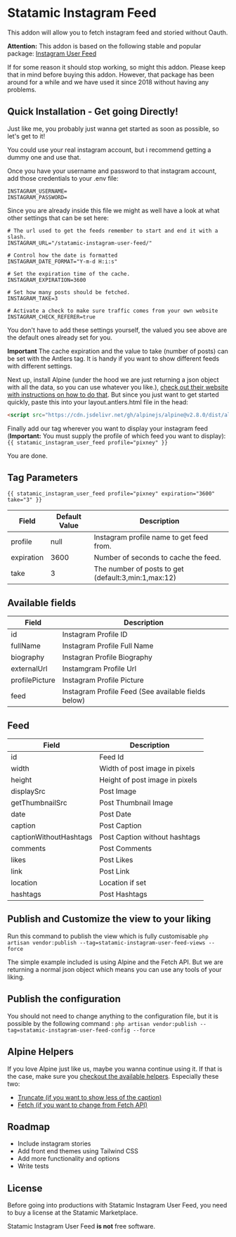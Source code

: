 # Statamic Instagram Feed
This addon will allow you to fetch instagram feed and storied without Oauth. 

**Attention:** This addon is based on the following stable and popular package: 
[Instagram User Feed](https://github.com/pgrimaud/instagram-user-feed)

If for some reason it should stop working, so might this addon. Please keep that 
in mind before buying this addon. However, that package has been around for a while
and we have used it since 2018 without having any problems.


## Quick Installation - Get going Directly!
Just like me, you probably just wanna get started as soon as possible, so let's
get to it!

You could use your real instagram account, but i recommend getting a dummy one
and use that.

Once you have your username and password to that instagram account, add those credentials
to your .env file: 

```
INSTAGRAM_USERNAME=
INSTAGRAM_PASSWORD=
```

Since you are already inside this file we might as well have a look at what other settings
that can be set here:

```
# The url used to get the feeds remember to start and end it with a slash.
INSTAGRAM_URL="/statamic-instagram-user-feed/"

# Control how the date is formatted
INSTAGRAM_DATE_FORMAT="Y-m-d H:i:s"

# Set the expiration time of the cache.
INSTAGRAM_EXPIRATION=3600

# Set how many posts should be fetched.
INSTAGRAM_TAKE=3

# Activate a check to make sure traffic comes from your own website
INSTAGRAM_CHECK_REFERER=true
```

You don't have to add these settings yourself, the valued you see above are the
default ones already set for you.

**Important** The cache expiration and the value to take (number of posts) can
be set with the Antlers tag. It is handy if you want to show different feeds with
different settings.

Next up, install Alpine (under the hood we are just returning a json object with
all the data, so you can use whatever you like.), [check out their website with instructions
on how to do that](https://github.com/alpinejs/alpine). But since you just want to get
started quickly, paste this into your layout.antlers.html file in the head:

```html
<script src="https://cdn.jsdelivr.net/gh/alpinejs/alpine@v2.8.0/dist/alpine.min.js" defer></script>
```

Finally add our tag wherever you want to display your instagram feed (**Important:** You must 
supply the profile of which feed you want to display):
`{{ statamic_instagram_user_feed profile="pixney" }}`

You are done.


## Tag Parameters

```
{{ statamic_instagram_user_feed profile="pixney" expiration="3600" take="3" }}
```

| Field       | Default Value | Description                                         |
|-------------|---------------|-----------------------------------------------------|
| profile     | null          | Instagram profile name to get feed from.            |
| expiration  | 3600          | Number of seconds to cache the feed.                |
| take        | 3             | The number of posts to get (default:3,min:1,max:12) |

## Available fields
| Field          | Description                                          |
|----------------|------------------------------------------------------|
| id             | Instagram Profile ID                                 |
| fullName       | Instagram Profile Full Name                          |
| biography      | Instagran Profile Biography                          |
| externalUrl    | Instamgram Profile Url                               |
| profilePicture | Instagram Profile Picture                            |
| feed           | Instagram Profile Feed (See available fields below)  | 

## Feed
| Field                  | Description                                          |
|------------------------|------------------------------------------------------|
| id                     | Feed Id                                              |
| width                  | Width of post image in pixels                        |
| height                 | Height of post image in pixels                       |
| displaySrc             | Post Image                                           |
| getThumbnailSrc        | Post Thumbnail Image                                 |
| date                   | Post Date                                            | 
| caption                | Post Caption                                         | 
| captionWithoutHashtags | Post Caption without hashtags                        | 
| comments               | Post Comments                                        | 
| likes                  | Post Likes                                           | 
| link                   | Post Link                                            | 
| location               | Location if set                                      | 
| hashtags               | Post Hashtags                                        | 


## Publish and Customize the view to your liking
Run this command to publish the view which is fully customisable `php artisan vendor:publish --tag=statamic-instagram-user-feed-views --force`

The simple example included is using Alpine and the Fetch API. But we are returning a normal json object which
means you can use any tools of your liking.

## Publish the configuration
You should not need to change anything to the configuration file, but it 
is possible by the following command : `php artisan vendor:publish --tag=statamic-instagram-user-feed-config --force`

## Alpine Helpers
If you love Alpine just like us, maybe you wanna continue using it. If that is the case, make sure you [checkout
the available helpers](https://github.com/alpine-collective/alpine-magic-helpers). Especially these two:

- [Truncate (if you want to show less of the caption)](https://github.com/alpine-collective/alpine-magic-helpers#truncate)
- [Fetch (if you want to change from Fetch API)](https://github.com/alpine-collective/alpine-magic-helpers#fetch)

## Roadmap

- Include instagram stories
- Add front end themes using Tailwind CSS
- Add more functionality and options
- Write tests

## License

Before going into productions with Statamic Instagram User Feed, you need to buy a license at the Statamic Marketplace.

Statamic Instagram User Feed **is not** free software.


